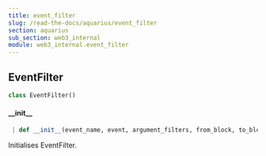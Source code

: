 ```yaml
---
title: event_filter
slug: /read-the-docs/aquarius/event_filter
section: aquarius
sub_section: web3_internal
module: web3_internal.event_filter
---
```

## EventFilter

```python
class EventFilter()
```

#### \_\_init\_\_

```python
 | def __init__(event_name, event, argument_filters, from_block, to_block, poll_interval=None)
```

Initialises EventFilter.

